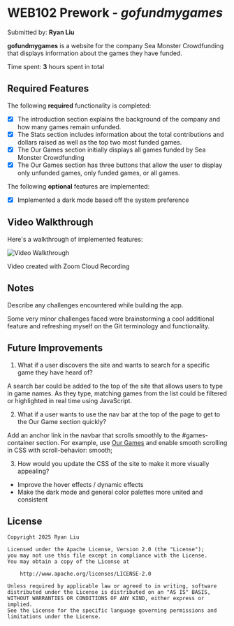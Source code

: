 # WEB102 Prework - _gofundmygames_

Submitted by: **Ryan Liu**

**gofundmygames** is a website for the company Sea Monster Crowdfunding that displays information about the games they have funded.

Time spent: **3** hours spent in total

## Required Features

The following **required** functionality is completed:

- [x] The introduction section explains the background of the company and how many games remain unfunded.
- [x] The Stats section includes information about the total contributions and dollars raised as well as the top two most funded games.
- [x] The Our Games section initially displays all games funded by Sea Monster Crowdfunding
- [x] The Our Games section has three buttons that allow the user to display only unfunded games, only funded games, or all games.

The following **optional** features are implemented:

- [x] Implemented a dark mode based off the system preference

## Video Walkthrough

Here's a walkthrough of implemented features:

<img src='https://osu.zoom.us/rec/share/wDNGI8kT542jOPr0xSlvnlI6ChukyR7sj6Dtexog3GPUrXzwUhGg1JLnZWUvykQT.7OUrqwYa_Bo4qZYU?startTime=1747026635000' title='Video Walkthrough' width='' alt='Video Walkthrough' />

<!-- Replace this with whatever GIF tool you used! -->

Video created with Zoom Cloud Recording

<!-- Recommended tools:
[Kap](https://getkap.co/) for macOS
[ScreenToGif](https://www.screentogif.com/) for Windows
[peek](https://github.com/phw/peek) for Linux. -->

## Notes

Describe any challenges encountered while building the app.

Some very minor challenges faced were brainstorming a cool additional feature and refreshing myself on the Git terminology and functionality.

## Future Improvements

1. What if a user discovers the site and wants to search for a specific game they have heard of?

A search bar could be added to the top of the site that allows users to type in game names. As they type, matching games from the list could be filtered or highlighted in real time using JavaScript.

2. What if a user wants to use the nav bar at the top of the page to get to the Our Game section quickly?

Add an anchor link in the navbar that scrolls smoothly to the #games-container section. For example, use <a href="#games-container">Our Games</a> and enable smooth scrolling in CSS with scroll-behavior: smooth;

3. How would you update the CSS of the site to make it more visually appealing?

- Improve the hover effects / dynamic effects
- Make the dark mode and general color palettes more united and consistent

## License

    Copyright 2025 Ryan Liu

    Licensed under the Apache License, Version 2.0 (the "License");
    you may not use this file except in compliance with the License.
    You may obtain a copy of the License at

        http://www.apache.org/licenses/LICENSE-2.0

    Unless required by applicable law or agreed to in writing, software
    distributed under the License is distributed on an "AS IS" BASIS,
    WITHOUT WARRANTIES OR CONDITIONS OF ANY KIND, either express or implied.
    See the License for the specific language governing permissions and
    limitations under the License.
